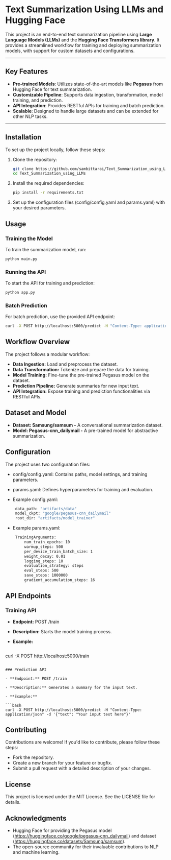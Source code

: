 # Text Summarization Using LLMs and Hugging Face

This project is an end-to-end text summarization pipeline using **Large Language Models (LLMs)** and the **Hugging Face Transformers library**. It provides a streamlined workflow for training and deploying summarization models, with support for custom datasets and configurations.

---

## **Key Features**

- **Pre-trained Models**: Utilizes state-of-the-art models like **Pegasus** from Hugging Face for text summarization.
- **Customizable Pipeline**: Supports data ingestion, transformation, model training, and prediction.
- **API Integration**: Provides RESTful APIs for training and batch prediction.
- **Scalable**: Designed to handle large datasets and can be extended for other NLP tasks.

---

## **Installation**

To set up the project locally, follow these steps:

1. Clone the repository:

   ```bash
   git clone https://github.com/sambittarai/Text_Summarization_using_LLMs.git
   cd Text_Summarization_using_LLMs
   ```

2. Install the required dependencies:

   ```bash
   pip install -r requirements.txt
   ```

3. Set up the configuration files (config/config.yaml and params.yaml) with your desired parameters.
	

## **Usage**

### Training the Model

To train the summarization model, run:

   ```bash
   python main.py
   ```

### Running the API

To start the API for training and prediction:

   ```bash
   python app.py
   ```

### Batch Prediction

For batch prediction, use the provided API endpoint:

   ```bash
   curl -X POST http://localhost:5000/predict -H "Content-Type: application/json" -d '{"text": "Your input text here"}'
   ```

## **Workflow Overview**

The project follows a modular workflow:

- **Data Ingestion:** Load and preprocess the dataset.
- **Data Transformation:** Tokenize and prepare the data for training.
- **Model Training:** Fine-tune the pre-trained Pegasus model on the dataset.
- **Prediction Pipeline:** Generate summaries for new input text.
- **API Integration:** Expose training and prediction functionalities via RESTful APIs.

## **Dataset and Model**

- **Dataset: Samsung/samsum -** A conversational summarization dataset.
- **Model: Pegasus-cnn_dailymail -** A pre-trained model for abstractive summarization.

## **Configuration**

The project uses two configuration files:

- config/config.yaml: Contains paths, model settings, and training parameters.
- params.yaml: Defines hyperparameters for training and evaluation.

- Example config.yaml:

   ```bash
	data_path: "artifacts/data"
	model_ckpt: "google/pegasus-cnn_dailymail"
	root_dir: "artifacts/model_trainer"
   ```

- Example params.yaml:

   ```bash
	TrainingArguments:
		num_train_epochs: 10
		warmup_steps: 500
		per_device_train_batch_size: 1
		weight_decay: 0.01
		logging_steps: 10
		evaluation_strategy: steps
		eval_steps: 500
		save_steps: 1000000
		gradient_accumulation_steps: 16
  ```

## **API Endpoints**

### Training API

- **Endpoint:** POST /train

- **Description:** Starts the model training process.

- **Example:**

   ```bash
curl -X POST http://localhost:5000/train
   ```

### Prediction API

- **Endpoint:** POST /train

- **Description:** Generates a summary for the input text.

- **Example:**

   ```bash
curl -X POST http://localhost:5000/predict -H "Content-Type: application/json" -d '{"text": "Your input text here"}'
   ```

## **Contributing**

Contributions are welcome! If you'd like to contribute, please follow these steps:

- Fork the repository.
- Create a new branch for your feature or bugfix.
- Submit a pull request with a detailed description of your changes.

## **License**

This project is licensed under the MIT License. See the LICENSE file for details.

## **Acknowledgments**

- Hugging Face for providing the Pegasus model (https://huggingface.co/google/pegasus-cnn_dailymail) and dataset (https://huggingface.co/datasets/Samsung/samsum).
- The open-source community for their invaluable contributions to NLP and machine learning.
